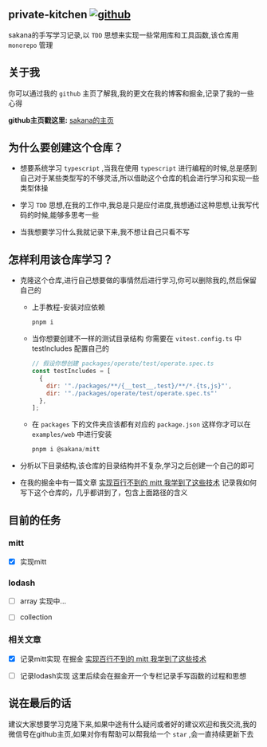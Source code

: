 ## private-kitchen  [![github](https://img.shields.io/badge/sakana的手写-private--private-blue)](https://github.com/sakanaovo/private-kitchen)

sakana的手写学习记录,以 `TDD` 思想来实现一些常用库和工具函数,该仓库用 `monorepo` 管理


## 关于我

你可以通过我的 `github` 主页了解我,我的更文在我的博客和掘金,记录了我的一些心得

**github主页戳这里:** [sakana的主页](https://github.com/sakanaovo)


## 为什么要创建这个仓库？

+ 想要系统学习 `typescript` ,当我在使用 `typescript` 进行编程的时候,总是感到自己对于某些类型写的不够灵活,所以借助这个仓库的机会进行学习和实现一些类型体操

+ 学习 `TDD` 思想,在我的工作中,我总是只是应付进度,我想通过这种思想,让我写代码的时候,能够多思考一些

+ 当我想要学习什么我就记录下来,我不想让自己只看不写

## 怎样利用该仓库学习？

+ 克隆这个仓库,进行自己想要做的事情然后进行学习,你可以删除我的,然后保留自己的

  + 上手教程-安装对应依赖

    ```js
    pnpm i 
    ```

  + 当你想要创建不一样的测试目录结构 你需要在 `vitest.config.ts` 中 testIncludes 配置自己的

    ```js
    // 假设你想创建 packages/operate/test/operate.spec.ts
    const testIncludes = [
      {
        dir: '"./packages/**/{__test__,test}/**/*.{ts,js}"',
        dir: '"./packages/operate/test/operate.spec.ts"'
      },
    ];
    ```

  + 在 `packages` 下的文件夹应该都有对应的 `package.json` 这样你才可以在 `examples/web` 中进行安装

    ```js
    pnpm i @sakana/mitt
    ```

    

+ 分析以下目录结构,该仓库的目录结构并不复杂,学习之后创建一个自己的即可

+ 在我的掘金中有一篇文章 [实现百行不到的 mitt 我学到了这些技术](https://juejin.cn/post/7270321740266766372) 记录我如何写下这个仓库的，几乎都讲到了，包含上面路径的含义


## 目前的任务

### mitt 

 - [x] 实现mitt

### lodash

- [ ] array 实现中...
- [ ] collection


### 相关文章
- [x] 记录mitt实现 在掘金 [实现百行不到的 mitt 我学到了这些技术](https://juejin.cn/post/7270321740266766372)
- [ ] 记录lodash实现 这里后续会在掘金开一个专栏记录手写函数的过程和思想


## 说在最后的话
建议大家想要学习克隆下来,如果中途有什么疑问或者好的建议欢迎和我交流,我的微信号在github主页,如果对你有帮助可以帮我给一个 `star` ,会一直持续更新下去

